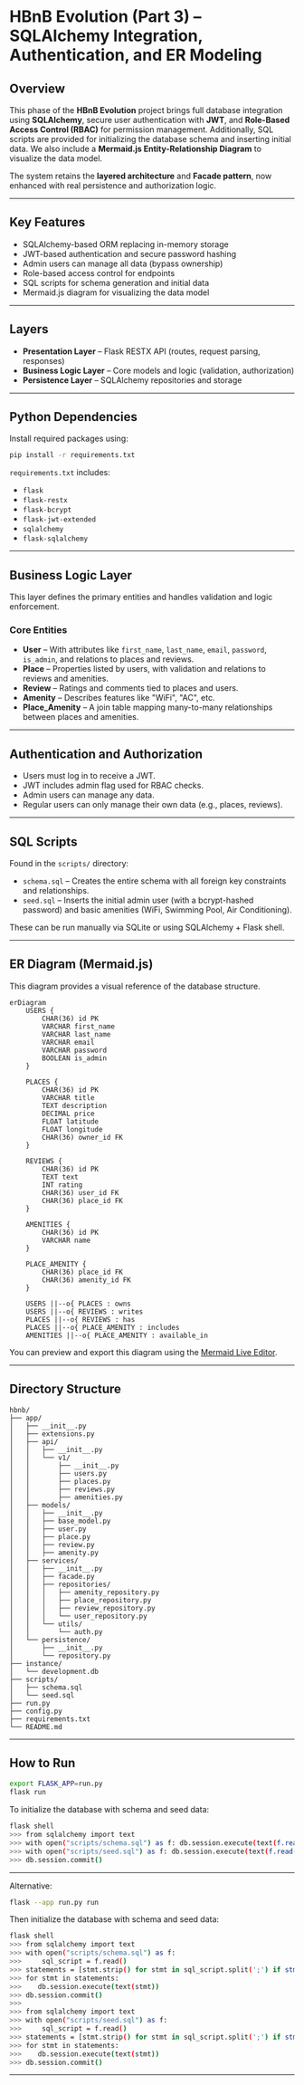 # HBnB Evolution (Part 3) – SQLAlchemy Integration, Authentication, and ER Modeling

## Overview

This phase of the **HBnB Evolution** project brings full database integration using **SQLAlchemy**, secure user authentication with **JWT**, and **Role-Based Access Control (RBAC)** for permission management. Additionally, SQL scripts are provided for initializing the database schema and inserting initial data. We also include a **Mermaid.js Entity-Relationship Diagram** to visualize the data model.

The system retains the **layered architecture** and **Facade pattern**, now enhanced with real persistence and authorization logic.

---

## Key Features

- SQLAlchemy-based ORM replacing in-memory storage
- JWT-based authentication and secure password hashing
- Admin users can manage all data (bypass ownership)
- Role-based access control for endpoints
- SQL scripts for schema generation and initial data
- Mermaid.js diagram for visualizing the data model

---

## Layers

- **Presentation Layer** – Flask RESTX API (routes, request parsing, responses)
- **Business Logic Layer** – Core models and logic (validation, authorization)
- **Persistence Layer** – SQLAlchemy repositories and storage

---

## Python Dependencies

Install required packages using:

```bash
pip install -r requirements.txt
```

`requirements.txt` includes:

- `flask`
- `flask-restx`
- `flask-bcrypt`
- `flask-jwt-extended`
- `sqlalchemy`
- `flask-sqlalchemy`

---

## Business Logic Layer

This layer defines the primary entities and handles validation and logic enforcement.

### Core Entities

- **User** – With attributes like `first_name`, `last_name`, `email`, `password`, `is_admin`, and relations to places and reviews.
- **Place** – Properties listed by users, with validation and relations to reviews and amenities.
- **Review** – Ratings and comments tied to places and users.
- **Amenity** – Describes features like "WiFi", "AC", etc.
- **Place\_Amenity** – A join table mapping many-to-many relationships between places and amenities.

---

## Authentication and Authorization

- Users must log in to receive a JWT.
- JWT includes admin flag used for RBAC checks.
- Admin users can manage any data.
- Regular users can only manage their own data (e.g., places, reviews).

---

## SQL Scripts

Found in the `scripts/` directory:

- `schema.sql` – Creates the entire schema with all foreign key constraints and relationships.
- `seed.sql` – Inserts the initial admin user (with a bcrypt-hashed password) and basic amenities (WiFi, Swimming Pool, Air Conditioning).

These can be run manually via SQLite or using SQLAlchemy + Flask shell.

---

## ER Diagram (Mermaid.js)

This diagram provides a visual reference of the database structure.

```mermaid
erDiagram
    USERS {
        CHAR(36) id PK
        VARCHAR first_name
        VARCHAR last_name
        VARCHAR email
        VARCHAR password
        BOOLEAN is_admin
    }

    PLACES {
        CHAR(36) id PK
        VARCHAR title
        TEXT description
        DECIMAL price
        FLOAT latitude
        FLOAT longitude
        CHAR(36) owner_id FK
    }

    REVIEWS {
        CHAR(36) id PK
        TEXT text
        INT rating
        CHAR(36) user_id FK
        CHAR(36) place_id FK
    }

    AMENITIES {
        CHAR(36) id PK
        VARCHAR name
    }

    PLACE_AMENITY {
        CHAR(36) place_id FK
        CHAR(36) amenity_id FK
    }

    USERS ||--o{ PLACES : owns
    USERS ||--o{ REVIEWS : writes
    PLACES ||--o{ REVIEWS : has
    PLACES ||--o{ PLACE_AMENITY : includes
    AMENITIES ||--o{ PLACE_AMENITY : available_in
```

You can preview and export this diagram using the [Mermaid Live Editor](https://mermaid-js.github.io/mermaid-live-editor/).

---

## Directory Structure

```text
hbnb/
├── app/
│   ├── __init__.py
│   ├── extensions.py
│   ├── api/
│   │   ├── __init__.py
│   │   └── v1/
│   │       ├── __init__.py
│   │       ├── users.py
│   │       ├── places.py
│   │       ├── reviews.py
│   │       ├── amenities.py
│   ├── models/
│   │   ├── __init__.py
│   │   ├── base_model.py  
│   │   ├── user.py
│   │   ├── place.py
│   │   ├── review.py
│   │   ├── amenity.py
│   ├── services/
│   │   ├── __init__.py
│   │   ├── facade.py
│   │   ├── repositories/
│   │   │   ├── amenity_repository.py
│   │   │   ├── place_repository.py
│   │   │   ├── review_repository.py
│   │   │   └── user_repository.py
│   │   └── utils/
│   │       └── auth.py
│   └── persistence/
│       ├── __init__.py
│       └── repository.py
├── instance/
│   └── development.db
├── scripts/
│   ├── schema.sql
│   └── seed.sql
├── run.py
├── config.py
├── requirements.txt
└── README.md
```

---

## How to Run

```bash
export FLASK_APP=run.py
flask run
```

To initialize the database with schema and seed data:

```bash
flask shell
>>> from sqlalchemy import text
>>> with open("scripts/schema.sql") as f: db.session.execute(text(f.read()))
>>> with open("scripts/seed.sql") as f: db.session.execute(text(f.read()))
>>> db.session.commit()
```
---
Alternative:

```bash
flask --app run.py run
```
Then initialize the database with schema and seed data:

```bash
flask shell
>>> from sqlalchemy import text
>>> with open("scripts/schema.sql") as f:
>>>     sql_script = f.read()
>>> statements = [stmt.strip() for stmt in sql_script.split(';') if stmt.strip()]
>>> for stmt in statements:
>>>    db.session.execute(text(stmt))
>>> db.session.commit()
>>>
>>> from sqlalchemy import text
>>> with open("scripts/seed.sql") as f:
>>>     sql_script = f.read()
>>> statements = [stmt.strip() for stmt in sql_script.split(';') if stmt.strip()]
>>> for stmt in statements:
>>>    db.session.execute(text(stmt))
>>> db.session.commit()
```

---

